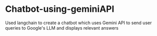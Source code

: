 # Chatbot-using-geminiAPI
Used langchain to create a chatbot which uses Gemini API to send user queries to Google's LLM and displays relevant answers
